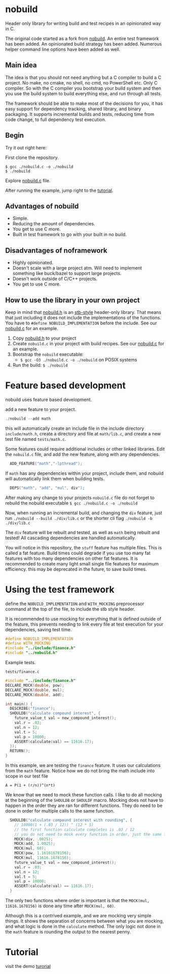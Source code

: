 # nobuild

Header only library for writing build and test recipes in an opinionated way in C.

The original code started as a fork from [nobuild](https://github.com/tsoding/nobuild.git).
An entire test framework has been added.
An opinionated build strategy has been added.
Numerous helper command line options have been added as well.

## Main idea

The idea is that you should not need anything but a C compiler to build a C project. No make, no cmake, no shell, no cmd, no PowerShell etc. Only C compiler. So with the C compiler you bootstrap your build system and then you use the build system to build everything else, and run through all tests.

The framework should be able to make most of the decisions for you, it has easy support for dependency tracking, shared library, and binary packaging. It supports incremental builds and tests, reducing time from code change, to full dependency test execution.

## Begin
Try it out right here: 

First clone the repository.

```console
$ gcc ./nobuild.c -o ./nobuild
$ ./nobuild
```

Explore [nobuild.c](./nobuild.c) file.

After running the example, jump right to the [tutorial](./demo/tutorial.md).
 
## Advantages of nobuild

- Simple.
- Reducing the amount of dependencies.
- You get to use C more.
- Built in test framework to go with your built in no build.

## Disadvantages of noframework

- Highly opinionated.
- Doesn't scale with a large project atm. Will need to implement something like buck/bazel to support large projects.
- Doesn't work outside of C/C++ projects.
- You get to use C more.

## How to use the library in your own project

Keep in mind that [nobuild.h](./nobuild.h) is an [stb-style](https://github.com/nothings/stb/blob/master/docs/stb_howto.txt) header-only library. That means that just including it does not include the implementations of the functions. You have to `#define NOBUILD_IMPLEMENTATION` before the include. See our [nobuild.c](./nobuild.c) for an example.

1. Copy [nobuild.h](./nobuild.h) to your project 
2. Create `nobuild.c` in your project with build recipes. See our [nobuild.c](./nobuild.c) for an example.
3. Bootstrap the `nobuild` executable:
   - `$ gcc -O3 ./nobuild.c -o ./nobuild` on POSIX systems
4. Run the build: `$ ./nobuild`

# Feature based development
nobuild uses feature based development.

add a new feature to your project.
```c
./nobuild --add math
```
this will automatically create an include file in the include directory `include/math.h`, create a directory and file at `math/lib.c`, and create a new test file named `tests/math.c`.

Some features could require additional includes or other linked libraries. Edit the `nobuild.c` file, and add the new feature, along with any dependencies.

```c
  ADD_FEATURE("math","-lpthread");
```

If `math` has any dependencies within your project, include them, and nobuild will automatically link them when building tests.
```c
  DEPS("math", "add", "mul", div");
```

After making any change to your projects `nobuild.c` file do not forget to rebuild the nobuild executable `$ gcc ./nobuild.c -o ./nobuild`

Now, when running an incremental build, and changing the `div` feature, just run `./nobuild --build ./div/lib.c` or the shorter cli flag `./nobuild -b ./div/lib.c`

The `div` feature will be rebuilt and tested, as well as `math` being rebuilt and tested! All cascading dependencies are handled automatically.

You will notice in this repository, the `stuff` feature has multiple files. This is called a fat feature. Build times could degrade if you use too many fat features with too many dependencies on other fat features. It is recommended to create many light small single file features for maximum efficiency. this may be deprecated in the future, to save build times.

# Using the test framework

define the `NOBUILD_IMPLEMENTATION` and `WITH_MOCKING` preprocessor command at the top of the file, to include the stb style header.

It is recommended to use mocking for everything that is defined outside of the feature, this prevents needing to link every file at test execution for your dependencies, saving test time.

```c
#define NOBUILD_IMPLEMENTATION
#define WITH_MOCKING
#include "../include/finance.h"
#include "../nobuild.h"
```
Example tests.

`tests/finance.c`
```c
#include "../include/finance.h"
DECLARE_MOCK(double, pow);
DECLARE_MOCK(double, mul);
DECLARE_MOCK(double, add);

int main() {
  DESCRIBE("finance");
  SHOULDB("calculate compound interest", {
    future_value_t val = new_compound_interest();
    val.r = .03;
    val.n = 12;
    val.t = 5;
    val.p = 10000; 
    ASSERT(calculate(val) == 11616.17);
  });
  RETURN();
}
```
In this example, we are testing the `finance` feature. It uses our calculations from the `math` feature. Notice how we do not bring the math include into scope in our test file

```
A = P(1 + (r/n))^(n*t)
```
We know that we need to mock these function calls. I like to do all mocking at the beginning of the `SHOULDB` or `SHOULDF` macro. Mocking does not have to happen in the order they are ran for different functions.
They do need to be done in order for multiple calls to the same function.

```c
  SHOULDB("calculate compound interest with rounding", {
    // 10000(1 + (.03 / 12)) ^ (12 * 5)
    // the first function calculate completes is .03 / 12
    // you do not need to mock every function in order, just the same functions that are used multiple times.
    MOCK(div, .0025);
    MOCK(add, 1.0025);
    MOCK(mul, 60);
    MOCK(pow, 1.16161678156);
    MOCK(mul, 11616.1678156);
    future_value_t val = new_compound_interest();
    val.r = .03;
    val.n = 12;
    val.t = 5;
    val.p = 10000; 
    ASSERT(calculate(val) == 11616.17);
  }
```
The only two functions where order is important is that the `MOCK(mul, 11616.1678156)` is done any time after `MOCK(mul, 60)`.

Although this is a contrived example, and we are mocking very simple things. It shows the separation of concerns between what you are mocking, and what logic is done in the `calculate` method. The only logic not done in the `math` feature is rounding the output to the nearest penny.

# Tutorial

visit the demo [turorial](./demo/tutorial.md)
